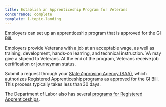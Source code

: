 ```yaml
---
title: Establish an Apprenticeship Program for Veterans
concurrence: complete
template: 1-topic-landing
---
```


Employers can set up an apprenticeship program that is approved for the GI Bill. 

Employers provide Veterans with a job at an acceptable wage, as well as training, development, hands-on learning, and technical instruction. VA may give a stipend to Veterans. At the end of the program, Veterans receive job certification or journeyman status.

Submit a request through your [State Approving Agency (SAA)](http://www.nasaa-vetseducation.com/Contacts.aspx), which authorizes Registered Apprenticeship programs as approved for the GI Bill. This process typically takes less than 30 days.

The Department of Labor also has several [programs for Registered Apprenticeships](http://www.dol.gov/apprenticeship/).
